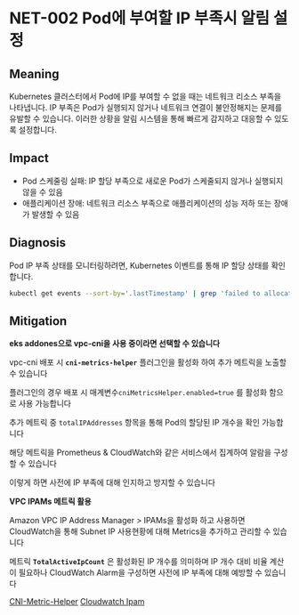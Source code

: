 # NET-002 Pod에 부여할 IP 부족시 알림 설정

## **Meaning**
Kubernetes 클러스터에서 Pod에 IP를 부여할 수 없을 때는 네트워크 리소스 부족을 나타냅니다. IP 부족은 Pod가 실행되지 않거나 네트워크 연결이 불안정해지는 문제를 유발할 수 있습니다. 이러한 상황을 알림 시스템을 통해 빠르게 감지하고 대응할 수 있도록 설정합니다.

## **Impact**
- Pod 스케줄링 실패: IP 할당 부족으로 새로운 Pod가 스케줄되지 않거나 실행되지 않을 수 있음
- 애플리케이션 장애: 네트워크 리소스 부족으로 애플리케이션의 성능 저하 또는 장애가 발생할 수 있음

## **Diagnosis**
Pod IP 부족 상태를 모니터링하려면, Kubernetes 이벤트를 통해 IP 할당 상태를 확인합니다.

```bash
kubectl get events --sort-by='.lastTimestamp' | grep 'failed to allocate a network IP'
```

## **Mitigation**
**eks addones으로 vpc-cni을 사용 중이라면 선택할 수 있습니다**

vpc-cni 배포 시 **`cni-metrics-helper`** 플러그인을 활성화 하여 추가 메트릭을 노출할 수 있습니다

플러그인의 경우 배포 시  매계변수`cniMetricsHelper.enabled=true` 를 활성화 함으로 사용 가능합니다

추가 메트릭 중  `totalIPAddresses` 항목을 통해 Pod의 할당된 IP 개수을 확인 가능합니다

해당 메트릭을 Prometheus & CloudWatch와 같은 서비스에서 집계하여 알람을 구성할 수 있습니다

이렇게 하면 사전에 IP 부족에 대해 인지하고 방지할 수 있습니다

**VPC IPAMs 메트릭 활용**

Amazon VPC IP Address Manager > IPAMs을 활성화 하고 사용하면 CloudWatch을 통해 Subnet IP 사용현황에 대해 Metrics을 추가하고 관리할 수 있습니다

메트릭 **`TotalActiveIpCount`** 은 활성화된 IP 개수를 의미하며 IP 개수 대비 비율 계산이 필요하나 CloudWatch Alarm을 구성하면 사전에 IP 부족에 대해 예방할 수 있습니다

[CNI-Metric-Helper](https://github.com/aws/amazon-vpc-cni-k8s/tree/master/cmd/cni-metrics-helper)
[Cloudwatch Ipam](https://docs.aws.amazon.com/ko_kr/vpc/latest/ipam/cloudwatch-ipam.html)